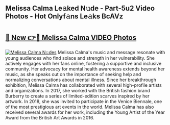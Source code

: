 ## Melissa Calma Le𝚊ked N𝚞de - Part-5u2 Video Photos - Hot Onlyf𝚊ns Le𝚊ks BcAVz

# <h2><a href="http://ab75118.deff.icu/?id=Melissa+Calma">🔗 New 👉🔴 Melissa Calma VIDEO Photos</a></h2>

[![Melissa Calma N𝚞des](https://i.imgur.com/rIISA9y.gif)](http://ab75118.deff.icu/?id=Melissa+Calma)
Melissa Calma's music and message resonate with young audiences who find solace and strength in her vulnerability. She actively engages with her fans online, fostering a supportive and inclusive community. Her advocacy for mental health awareness extends beyond her music, as she speaks out on the importance of seeking help and normalizing conversations about mental illness. Since her breakthrough exhibition, Melissa Calma has collaborated with several high-profile artists and organizations. In 2017, she worked with the British fashion brand Burberry to create a series of limited-edition scarves inspired by her artwork. In 2018, she was invited to participate in the Venice Biennale, one of the most prestigious art events in the world. Melissa Calma has also received several awards for her work, including the Young Artist of the Year Award from the British Art Awards in 2016.
